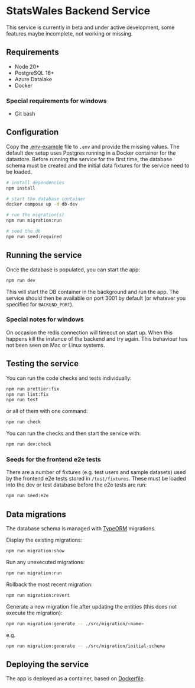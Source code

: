 # StatsWales Backend Service

This service is currently in beta and under active development, some features maybe incomplete, not working or missing.

## Requirements

-   Node 20+
-   PostgreSQL 16+
-   Azure Datalake
-   Docker

### Special requirements for windows

- Git bash

## Configuration

Copy the [.env-example](.env-example) file to `.env` and provide the missing values. The default dev setup uses Postgres
running in a Docker container for the datastore. Before running the service for the first time, the database schema must
be created and the initial data fixtures for the service need to be loaded.

```bash
# install dependencies
npm install

# start the database container
docker compose up -d db-dev

# run the migration(s)
npm run migration:run

# seed the db
npm run seed:required
```

## Running the service

Once the database is populated, you can start the app:

```bash
npm run dev
```

This will start the DB container in the background and run the app. The service should then be available on port 3001
by default (or whatever you specified for `BACKEND_PORT`).

### Special notes for windows

On occasion the redis connection will timeout on start up.  When this happens kill the instance of the backend and
try again.  This behaviour has not been seen on Mac or Linux systems.

## Testing the service

You can run the code checks and tests individually:

```bash
npm run prettier:fix
npm run lint:fix
npm run test
```

or all of them with one command:

```bash
npm run check
```

You can run the checks and then start the service with:

```bash
npm run dev:check
```

### Seeds for the frontend e2e tests

There are a number of fixtures (e.g. test users and sample datasets) used by the frontend e2e tests stored in
`/test/fixtures`. These must be loaded into the dev or test database before the e2e tests are run:

```bash
npm run seed:e2e
```

## Data migrations

The database schema is managed with [TypeORM](https://typeorm.io/) migrations.

Display the existing migrations:

```bash
npm run migration:show
```

Run any unexecuted migrations:

```bash
npm run migration:run
```

Rollback the most recent migration:

```bash
npm run migration:revert
```

Generate a new migration file after updating the entities (this does not execute the migration):

```bash
npm run migration:generate -- ./src/migration/<name>
```

e.g.
```bash
npm run migration:generate -- ./src/migration/initial-schema
```

## Deploying the service

The app is deployed as a container, based on [Dockerfile](Dockerfile).
